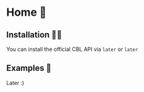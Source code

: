 <a name="Home"></a>

# Home 🏡

## Installation 👷‍♂️

You can install the official CBL API via
`later` or `later`

## Examples 👻

Later :)
